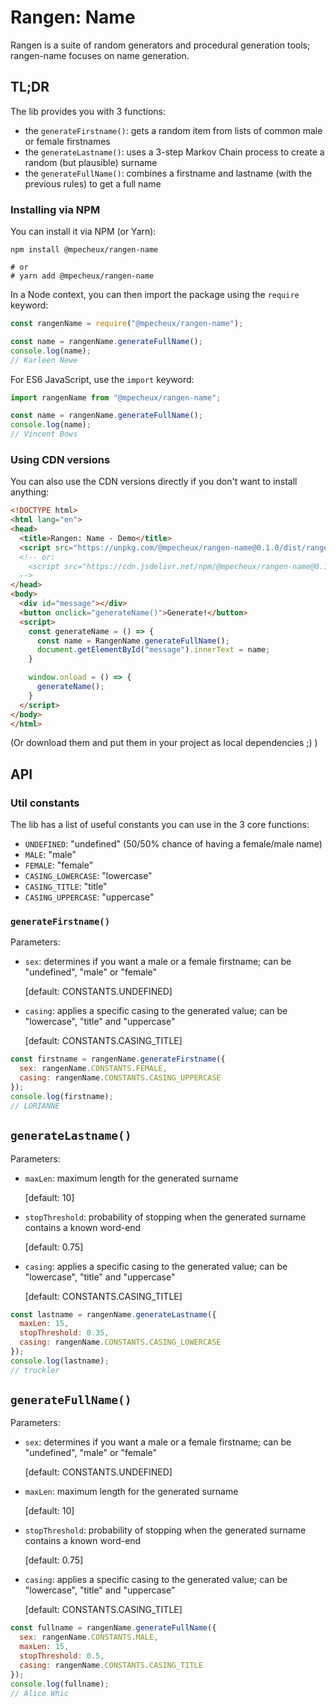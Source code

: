 # Rangen: Name

Rangen is a suite of random generators and procedural generation tools; rangen-name focuses on name generation.

## TL;DR

The lib provides you with 3 functions:

- the `generateFirstname()`: gets a random item from lists of common male or female firstnames
- the `generateLastname()`: uses a 3-step Markov Chain process to create a random (but plausible) surname
- the `generateFullName()`: combines a firstname and lastname (with the previous rules) to get a full name

### Installing via NPM

You can install it via NPM (or Yarn):

```
npm install @mpecheux/rangen-name

# or
# yarn add @mpecheux/rangen-name
```

In a Node context, you can then import the package using the `require` keyword:

```js
const rangenName = require("@mpecheux/rangen-name");

const name = rangenName.generateFullName();
console.log(name);
// Karleen Newe
```

For ES6 JavaScript, use the `import` keyword:

```js
import rangenName from "@mpecheux/rangen-name";

const name = rangenName.generateFullName();
console.log(name);
// Vincent Bows
```

### Using CDN versions

You can also use the CDN versions directly if you don't want to install anything:

```html
<!DOCTYPE html>
<html lang="en">
<head>
  <title>Rangen: Name - Demo</title>
  <script src="https://unpkg.com/@mpecheux/rangen-name@0.1.0/dist/rangen-name.min.js"></script>
  <!-- or:
    <script src="https://cdn.jsdelivr.net/npm/@mpecheux/rangen-name@0.1.0/dist/rangen-name.min.js"></script>
  -->
</head>
<body>
  <div id="message"></div>
  <button onclick="generateName()">Generate!</button>
  <script>
    const generateName = () => {
      const name = RangenName.generateFullName();
      document.getElementById("message").innerText = name;
    }

    window.onload = () => {
      generateName();
    }
  </script>
</body>
</html>
```

(Or download them and put them in your project as local dependencies ;) )

## API

### Util constants

The lib has a list of useful constants you can use in the 3 core functions:

- `UNDEFINED`: "undefined" (50/50% chance of having a female/male name)
- `MALE`: "male"
- `FEMALE`: "female"
- `CASING_LOWERCASE`: "lowercase"
- `CASING_TITLE`: "title"
- `CASING_UPPERCASE`: "uppercase"

### `generateFirstname()`

Parameters:

- `sex`: determines if you want a male or a female firstname; can be "undefined", "male" or "female"
  
  [default: CONSTANTS.UNDEFINED]
- `casing`: applies a specific casing to the generated value; can be "lowercase", "title" and "uppercase"
  
  [default: CONSTANTS.CASING_TITLE]

```js
const firstname = rangenName.generateFirstname({
  sex: rangenName.CONSTANTS.FEMALE,
  casing: rangenName.CONSTANTS.CASING_UPPERCASE
});
console.log(firstname);
// LORIANNE
```

## `generateLastname()`

Parameters:

- `maxLen`: maximum length for the generated surname
  
  [default: 10]
- `stopThreshold`: probability of stopping when the generated surname contains a known word-end
  
  [default: 0.75]
- `casing`: applies a specific casing to the generated value; can be "lowercase", "title" and "uppercase"
  
  [default: CONSTANTS.CASING_TITLE]

```js
const lastname = rangenName.generateLastname({
  maxLen: 15,
  stopThreshold: 0.35,
  casing: rangenName.CONSTANTS.CASING_LOWERCASE
});
console.log(lastname);
// truckler
```

## `generateFullName()`

Parameters:

- `sex`: determines if you want a male or a female firstname; can be "undefined", "male" or "female"
  
  [default: CONSTANTS.UNDEFINED]
- `maxLen`: maximum length for the generated surname
  
  [default: 10]
- `stopThreshold`: probability of stopping when the generated surname contains a known word-end
  
  [default: 0.75]
- `casing`: applies a specific casing to the generated value; can be "lowercase", "title" and "uppercase"
  
  [default: CONSTANTS.CASING_TITLE]

```js
const fullname = rangenName.generateFullName({
  sex: rangenName.CONSTANTS.MALE,
  maxLen: 15,
  stopThreshold: 0.5,
  casing: rangenName.CONSTANTS.CASING_TITLE
});
console.log(fullname);
// Alice Whic
```
